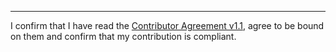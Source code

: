 

______________________________________
I confirm that I have read the [Contributor Agreement v1.1](https://github.com/tegonal/gget/blob/v0.5.0/.github/Contributor%20Agreement.txt), agree to be bound on them and confirm that my contribution is compliant.
